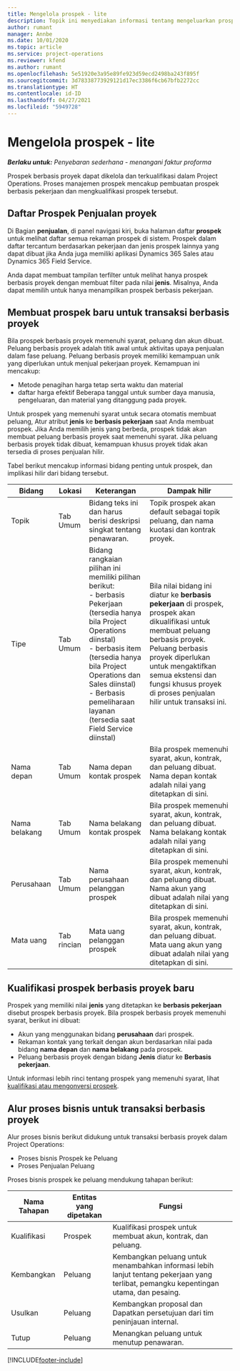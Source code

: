 ```yaml
---
title: Mengelola prospek - lite
description: Topik ini menyediakan informasi tentang mengeluarkan prospek berbasis proyek (Pro).
author: rumant
manager: Annbe
ms.date: 10/01/2020
ms.topic: article
ms.service: project-operations
ms.reviewer: kfend
ms.author: rumant
ms.openlocfilehash: 5e51920e3a95e89fe923d59ecd2498ba243f895f
ms.sourcegitcommit: 3d78338773929121d17ec3386f6cb67bfb2272cc
ms.translationtype: HT
ms.contentlocale: id-ID
ms.lasthandoff: 04/27/2021
ms.locfileid: "5949728"
---
```

# <a name="manage-leads---lite"></a>Mengelola prospek - lite

_**Berlaku untuk:** Penyebaran sederhana - menangani faktur proforma_

Prospek berbasis proyek dapat dikelola dan terkualifikasi dalam Project Operations. Proses manajemen prospek mencakup pembuatan prospek berbasis pekerjaan dan mengkualifikasi prospek tersebut. 

## <a name="list-of-project-sales-leads"></a>Daftar Prospek Penjualan proyek

Di Bagian **penjualan**, di panel navigasi kiri, buka halaman daftar **prospek** untuk melihat daftar semua rekaman prospek di sistem. Prospek dalam daftar tercantum berdasarkan pekerjaan dan jenis prospek lainnya yang dapat dibuat jika Anda juga memiliki aplikasi Dynamics 365 Sales atau Dynamics 365 Field Service.

Anda dapat membuat tampilan terfilter untuk melihat hanya prospek berbasis proyek dengan membuat filter pada nilai **jenis**. Misalnya, Anda dapat memilih untuk hanya menampilkan prospek berbasis pekerjaan.

## <a name="creating-a-new-lead-for-a-project-based-deal"></a>Membuat prospek baru untuk transaksi berbasis proyek

Bila prospek berbasis proyek memenuhi syarat, peluang dan akun dibuat. Peluang berbasis proyek adalah titik awal untuk aktivitas upaya penjualan dalam fase peluang. Peluang berbasis proyek memiliki kemampuan unik yang diperlukan untuk menjual pekerjaan proyek. Kemampuan ini mencakup:

- Metode penagihan harga tetap serta waktu dan material
- daftar harga efektif Beberapa tanggal untuk sumber daya manusia, pengeluaran, dan material yang ditanggung pada proyek.

Untuk prospek yang memenuhi syarat untuk secara otomatis membuat peluang, Atur atribut **jenis** ke **berbasis pekerjaan** saat Anda membuat prospek. Jika Anda memilih jenis yang berbeda, prospek tidak akan membuat peluang berbasis proyek saat memenuhi syarat. Jika peluang berbasis proyek tidak dibuat, kemampuan khusus proyek tidak akan tersedia di proses penjualan hilir.

Tabel berikut mencakup informasi bidang penting untuk prospek, dan implikasi hilir dari bidang tersebut.

| **Bidang** | **Lokasi** | **Keterangan** | **Dampak hilir** |
| --- | --- | --- | --- |
| Topik | Tab Umum | Bidang teks ini dan harus berisi deskripsi singkat tentang penawaran. | Topik prospek akan default sebagai topik peluang, dan nama kuotasi dan kontrak proyek. |
| Tipe | Tab Umum | Bidang rangkaian pilihan ini memiliki pilihan berikut:</br>- berbasis Pekerjaan (tersedia hanya bila Project Operations diinstal)</br>- berbasis item (tersedia hanya bila Project Operations dan Sales diinstal)</br>- Berbasis pemeliharaan layanan (tersedia saat Field Service diinstal) | Bila nilai bidang ini diatur ke **berbasis pekerjaan** di prospek, prospek akan dikualifikasi untuk membuat peluang berbasis proyek. Peluang berbasis proyek diperlukan untuk mengaktifkan semua ekstensi dan fungsi khusus proyek di proses penjualan hilir untuk transaksi ini. |
| Nama depan | Tab Umum | Nama depan kontak prospek | Bila prospek memenuhi syarat, akun, kontrak, dan peluang dibuat. Nama depan kontak adalah nilai yang ditetapkan di sini. |
| Nama belakang | Tab Umum | Nama belakang kontak prospek | Bila prospek memenuhi syarat, akun, kontrak, dan peluang dibuat. Nama belakang kontak adalah nilai yang ditetapkan di sini. |
| Perusahaan | Tab Umum | Nama perusahaan pelanggan prospek | Bila prospek memenuhi syarat, akun, kontrak, dan peluang dibuat. Nama akun yang dibuat adalah nilai yang ditetapkan di sini. |
| Mata uang | Tab rincian | Mata uang pelanggan prospek | Bila prospek memenuhi syarat, akun, kontrak, dan peluang dibuat. Mata uang akun yang dibuat adalah nilai yang ditetapkan di sini. |

## <a name="qualify-a-new-project-based-lead"></a>Kualifikasi prospek berbasis proyek baru

Prospek yang memiliki nilai **jenis** yang ditetapkan ke **berbasis pekerjaan** disebut prospek berbasis proyek. Bila prospek berbasis proyek memenuhi syarat, berikut ini dibuat:

- Akun yang menggunakan bidang **perusahaan** dari prospek.
- Rekaman kontak yang terkait dengan akun berdasarkan nilai pada bidang **nama depan** dan **nama belakang** pada prospek.
- Peluang berbasis proyek dengan bidang **Jenis** diatur ke **Berbasis pekerjaan**.

Untuk informasi lebih rinci tentang prospek yang memenuhi syarat, lihat [kualifikasi atau mengonversi prospek](/dynamics365/sales-enterprise/qualify-lead-convert-opportunity-sales).

## <a name="business-process-flow-for-project-based-deals"></a>Alur proses bisnis untuk transaksi berbasis proyek

Alur proses bisnis berikut didukung untuk transaksi berbasis proyek dalam Project Operations:

- Proses bisnis Prospek ke Peluang
- Proses Penjualan Peluang

Proses bisnis prospek ke peluang mendukung tahapan berikut:

| Nama Tahapan | Entitas yang dipetakan | Fungsi |
| --- | --- | --- |
| Kualifikasi | Prospek | Kualifikasi prospek untuk membuat akun, kontrak, dan peluang. |
| Kembangkan | Peluang | Kembangkan peluang untuk menambahkan informasi lebih lanjut tentang pekerjaan yang terlibat, pemangku kepentingan utama, dan pesaing. |
| Usulkan | Peluang | Kembangkan proposal dan Dapatkan persetujuan dari tim peninjauan internal. |
| Tutup | Peluang | Menangkan peluang untuk menutup penawaran. |


[!INCLUDE[footer-include](../../includes/footer-banner.md)]
